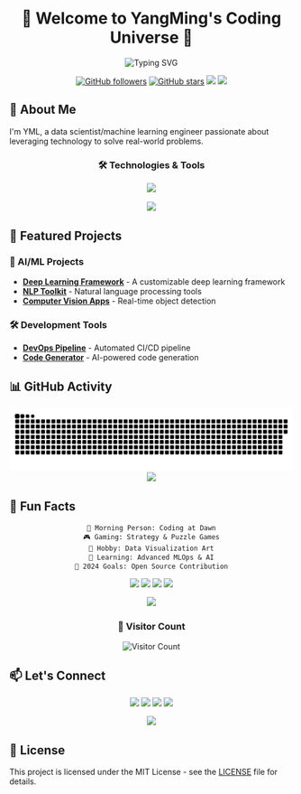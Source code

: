 <div align="center">
  <!-- 动态标题 -->
  <h1>👋 Welcome to YangMing's Coding Universe 🚀</h1>
  
  <!-- 动态打字效果 -->
  <img src="https://readme-typing-svg.herokuapp.com?font=Fira+Code&pause=1000&color=F7D433&center=true&vCenter=true&width=435&lines=Hello+World!;I'm+a+Data+Scientist+%26+ML+Engineer;Welcome+to+my+GitHub+Profile!" alt="Typing SVG"/>

  <!-- 社交徽章 -->
  <p>
    <a href="https://github.com/yml-blog"><img src="https://img.shields.io/github/followers/yml-blog?style=social" alt="GitHub followers"/></a>
    <a href="https://github.com/yml-blog"><img src="https://img.shields.io/github/stars/yml-blog?style=social" alt="GitHub stars"/></a>
    <a href="mailto:yangmingliml@yahoo.com"><img src="https://img.shields.io/badge/Email-D14836?style=for-the-badge&logo=gmail&logoColor=white"/></a>
    <a href="https://www.linkedin.com/in/yangmingli"><img src="https://img.shields.io/badge/LinkedIn-0077B5?style=for-the-badge&logo=linkedin&logoColor=white"/></a>
  </p>
</div>

## 🎯 About Me

I'm YML, a data scientist/machine learning engineer passionate about leveraging technology to solve real-world problems. 

<!-- 新增：技能动画展示 -->
<div align="center">
  <h3>🛠️ Technologies & Tools</h3>
  <p>
    <img src="https://skillicons.dev/icons?i=python,tensorflow,pytorch,docker,kubernetes,aws" />
  </p>
  <p>
    <img src="https://skillicons.dev/icons?i=git,vscode,vim,linux,bash,mongodb" />
  </p>
</div>

## 🚀 Featured Projects

### 🤖 AI/ML Projects
- [**Deep Learning Framework**](https://github.com/yml-blog/project1) - A customizable deep learning framework
- [**NLP Toolkit**](https://github.com/yml-blog/project2) - Natural language processing tools
- [**Computer Vision Apps**](https://github.com/yml-blog/project3) - Real-time object detection

### 🛠️ Development Tools
- [**DevOps Pipeline**](https://github.com/yml-blog/project4) - Automated CI/CD pipeline
- [**Code Generator**](https://github.com/yml-blog/project5) - AI-powered code generation

## 📊 GitHub Activity

<!-- 贪吃蛇动画 -->
<div align="center">
  <picture>
    <source media="(prefers-color-scheme: dark)" srcset="https://raw.githubusercontent.com/yml-blog/yml-blog/output/github-contribution-grid-snake-dark.svg"/>
    <source media="(prefers-color-scheme: light)" srcset="https://raw.githubusercontent.com/yml-blog/yml-blog/output/github-contribution-grid-snake.svg"/>
    <img alt="github contribution grid snake animation" src="https://raw.githubusercontent.com/yml-blog/yml-blog/output/github-contribution-grid-snake.svg"/>
  </picture>
</div>

<!-- 新增：代码统计 -->
<div align="center">
  <img height="180em" src="https://github-readme-stats.vercel.app/api/top-langs/?username=yml-blog&layout=compact&theme=radical&hide=html"/>
</div>

## 🎯 Fun Facts

<div align="center">

```text
🌅 Morning Person: Coding at Dawn
🎮 Gaming: Strategy & Puzzle Games
🎨 Hobby: Data Visualization Art
🌱 Learning: Advanced MLOps & AI
🎯 2024 Goals: Open Source Contribution
```

<!-- 新增：有趣的徽章 -->
<p>
  <img src="https://img.shields.io/badge/Mood-Coding%20Mode-brightgreen?style=flat-square"/>
  <img src="https://img.shields.io/badge/Coffee%20Level-Full-brown?style=flat-square&logo=buy-me-a-coffee"/>
  <img src="https://img.shields.io/badge/Bug%20Status-Hunting-red?style=flat-square"/>
  <img src="https://img.shields.io/badge/Life-Coding-blue?style=flat-square"/>
</p>

<!-- 新增：动态引用 -->
<img src="https://quotes-github-readme.vercel.app/api?type=horizontal&theme=radical" />

<!-- 访客计数器 -->
<h3>👀 Visitor Count</h3>
<img src="https://profile-counter.glitch.me/yml-blog/count.svg" alt="Visitor Count"/>
</div>

## 📫 Let's Connect

<p align="center">
  <a href="mailto:yangmingliml@yahoo.com"><img src="https://img.shields.io/badge/Email-D14836?style=for-the-badge&logo=gmail&logoColor=white"/></a>
  <a href="https://www.linkedin.com/in/yangmingli"><img src="https://img.shields.io/badge/LinkedIn-0077B5?style=for-the-badge&logo=linkedin&logoColor=white"/></a>
  <!-- 新增：更多社交媒体链接 -->
  <a href="https://twitter.com/your-twitter"><img src="https://img.shields.io/badge/Twitter-1DA1F2?style=for-the-badge&logo=twitter&logoColor=white"/></a>
  <a href="https://dev.to/your-dev"><img src="https://img.shields.io/badge/dev.to-0A0A0A?style=for-the-badge&logo=dev.to&logoColor=white"/></a>
</p>

<!-- 新增：页脚 -->
<div align="center">
  <img src="https://capsule-render.vercel.app/api?type=waving&color=gradient&height=100&section=footer"/>
</div>

## 📜 License

This project is licensed under the MIT License - see the [LICENSE](./LICENSE) file for details.
